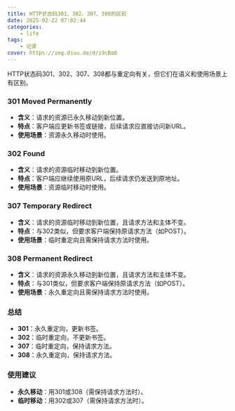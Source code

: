 ```yaml
---
title: HTTP状态码301、302、307、308的区别
date: 2025-02-22 07:02:44
categories: 
    - life
tags: 
    - 记录
cover: https://img.diuu.de/d/i9cBo6
---
```



HTTP状态码301、302、307、308都与重定向有关，但它们在语义和使用场景上有区别。

### 301 Moved Permanently
- **含义**：请求的资源已永久移动到新位置。
- **特点**：客户端应更新书签或链接，后续请求应直接访问新URL。
- **使用场景**：资源永久移动时使用。

### 302 Found
- **含义**：请求的资源临时移动到新位置。
- **特点**：客户端应继续使用原URL，后续请求仍发送到原地址。
- **使用场景**：资源临时移动时使用。

### 307 Temporary Redirect
- **含义**：请求的资源临时移动到新位置，且请求方法和主体不变。
- **特点**：与302类似，但要求客户端保持原请求方法（如POST）。
- **使用场景**：临时重定向且需保持请求方法时使用。

### 308 Permanent Redirect
- **含义**：请求的资源永久移动到新位置，且请求方法和主体不变。
- **特点**：与301类似，但要求客户端保持原请求方法（如POST）。
- **使用场景**：永久重定向且需保持请求方法时使用。

### 总结
- **301**：永久重定向，更新书签。
- **302**：临时重定向，不更新书签。
- **307**：临时重定向，保持请求方法。
- **308**：永久重定向，保持请求方法。

### 使用建议
- **永久移动**：用301或308（需保持请求方法时）。
- **临时移动**：用302或307（需保持请求方法时）。
